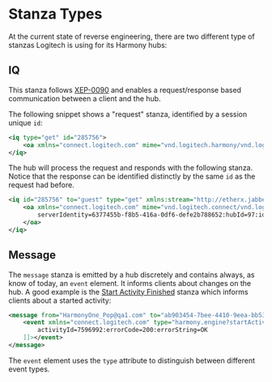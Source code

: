 # Stanza Types
At the current state of reverse engineering, there are two different type of stanzas Logitech is using for its Harmony
hubs:

## IQ
This stanza follows [XEP-0090](http://xmpp.org/extensions/xep-0090.html) and enables a request/response based
communication between a client and the hub.

The following snippet shows a "request" stanza, identified by a session unique `id`:

```xml
<iq type="get" id="285756">
	<oa xmlns="connect.logitech.com" mime="vnd.logitech.harmony/vnd.logitech.harmony.engine?getCurrentActivity"></oa>
</iq>
```

The hub will process the request and responds with the following stanza.
Notice that the response can be identified distinctly by the same `id` as the request had before.

```xml
<iq id="285756" to="guest" type="get" xmlns:stream="http://etherx.jabber.org/streams">
	<oa xmlns="connect.logitech.com" mime="vnd.logitech.connect/vnd.logitech.pair" errorcode="200" errorstring="OK">
		serverIdentity=6377455b-f8b5-416a-0df6-defe2b788652:hubId=97:identity=6377455b-f8b5-416a-0df6-defe2b788652:status=succeeded:protocolVersion={XMPP="1.0", HTTP="1.0", RF="1.0"}:hubProfiles={Harmony="2.0"}:productId=Pimento:friendlyName=Nerd Room
	</oa>
</iq>
```


## Message
The `message` stanza is emitted by a hub discretely and contains always, as know of today, an `event` element. It informs clients about changes on the hub. A good example is the
[Start Activity Finished](startActivityFinished.md) stanza which informs clients about a started activity:

```xml
<message from="HarmonyOne_Pop@qa1.com" to="ab903454-7bee-4410-9eea-bb5355bb667e">
	<event xmlns="connect.logitech.com" type="harmony.engine?startActivityFinished"><![CDATA[
		activityId=7596992:errorCode=200:errorString=OK
	]]></event>
</message>
```

The `event` element uses the `type` attribute to distinguish between different event types.

